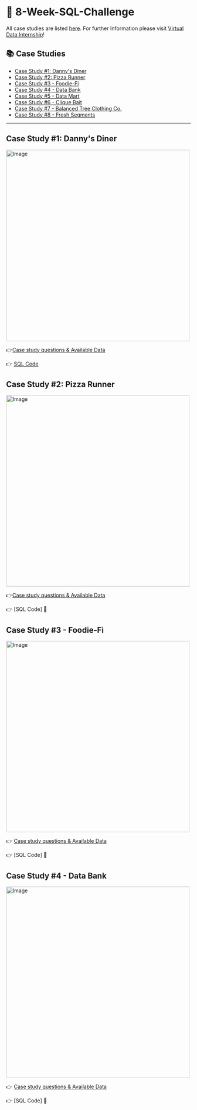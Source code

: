 # :muscle: 8-Week-SQL-Challenge
All case studies are listed [here](https://8weeksqlchallenge.com/). For further Information please visit [Virtual Data Internship](https://www.datawithdanny.com/)!
## :books: Case Studies
-  [Case Study #1: Danny's Diner](#case-study-1-dannys-diner)
-  [Case Study #2: Pizza Runner](#case-study-2-pizza-runner)
-  [Case Study #3 - Foodie-Fi](https://8weeksqlchallenge.com/case-study-3/)
-  [Case Study #4 - Data Bank](https://8weeksqlchallenge.com/case-study-4/)
-  [Case Study #5 - Data Mart](https://8weeksqlchallenge.com/case-study-5/)
-  [Case Study #6 - Clique Bait](https://8weeksqlchallenge.com/case-study-6/)
-  [Case Study #7 - Balanced Tree Clothing Co.](https://8weeksqlchallenge.com/case-study-7/)
-  [Case Study #8 - Fresh Segments](https://8weeksqlchallenge.com/case-study-8/)



***
## Case Study #1: Danny's Diner 
<img src="https://user-images.githubusercontent.com/81607668/127727503-9d9e7a25-93cb-4f95-8bd0-20b87cb4b459.png" alt="Image" width="500" height="520">

:point_right:[Case study questions & Available Data](https://8weeksqlchallenge.com/case-study-1/)

:point_right: [SQL Code](https://github.com/usnaim/8-Week-SQL-Challenge/commit/5e64c68dbc3925c62dd1e9a87426fc5c40d839de)

## Case Study #2: Pizza Runner
<img src="https://user-images.githubusercontent.com/81607668/127271856-3c0d5b4a-baab-472c-9e24-3c1e3c3359b2.png" alt="Image" width="500" height="520">

:point_right:[Case study questions & Available Data](https://8weeksqlchallenge.com/case-study-2/)

:point_right: [SQL Code] :construction:


##  Case Study #3 - Foodie-Fi
<img src="https://user-images.githubusercontent.com/81607668/129742132-8e13c136-adf2-49c4-9866-dec6be0d30f0.png" alt="Image" width="500" height="520">

👉 [Case study questions & Available Data](https://8weeksqlchallenge.com/case-study-3/)

:point_right: [SQL Code] :construction:


## Case Study #4 - Data Bank
<img src="https://8weeksqlchallenge.com/images/case-study-designs/4.png" alt="Image" width="500" height="520">

👉  [Case study questions & Available Data](https://8weeksqlchallenge.com/case-study-4/)

:point_right: [SQL Code] :construction:
